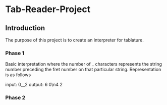 # Tab-Reader-Project

## Introduction
The purpose of this project is to create an interpreter for tablature.

### Phase 1
Basic interpretation where the number of _ characters represents the
string number preceding the fret number on that particular string.
Representation is as follows

input: 0__2 output: 6 0\n4 2

### Phase 2

